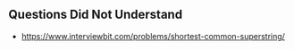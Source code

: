 ## Questions Did Not Understand
- https://www.interviewbit.com/problems/shortest-common-superstring/
